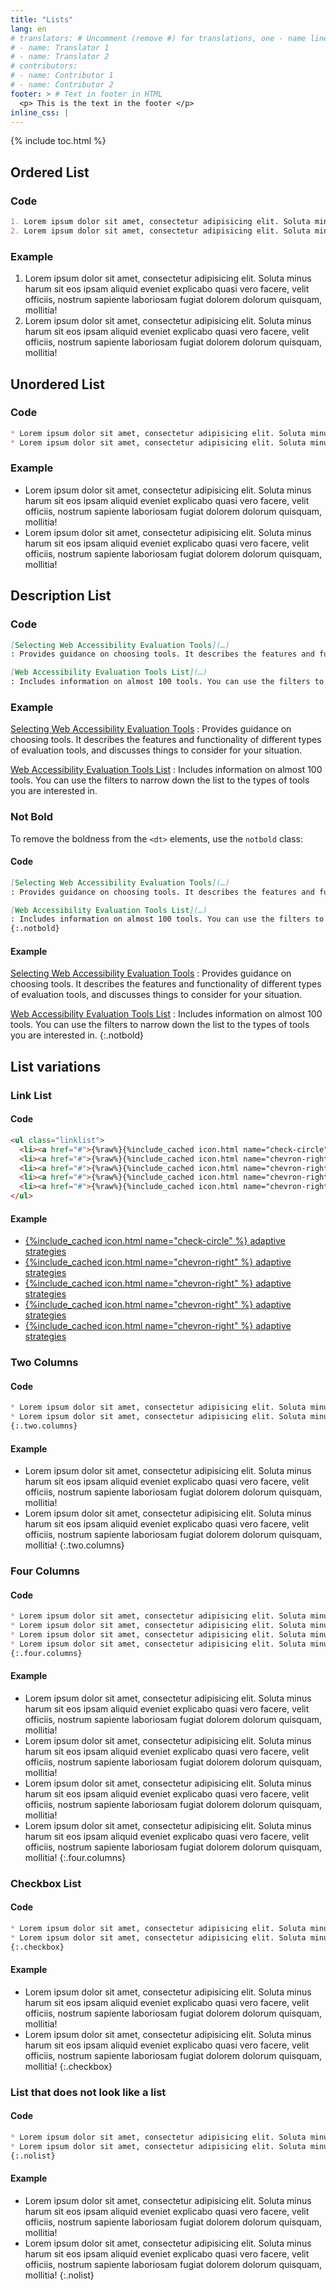 ```yaml
---
title: "Lists"
lang: en
# translators: # Uncomment (remove #) for translations, one - name line per translator.
# - name: Translator 1
# - name: Translator 2
# contributors:
# - name: Contributor 1
# - name: Contributor 2
footer: > # Text in footer in HTML
  <p> This is the text in the footer </p>
inline_css: |
---
```


{% include toc.html %}

## Ordered List

### Code

```md
1. Lorem ipsum dolor sit amet, consectetur adipisicing elit. Soluta minus harum sit eos ipsam aliquid eveniet explicabo quasi vero facere, velit officiis, nostrum sapiente laboriosam fugiat dolorem dolorum quisquam, mollitia!
2. Lorem ipsum dolor sit amet, consectetur adipisicing elit. Soluta minus harum sit eos ipsam aliquid eveniet explicabo quasi vero facere, velit officiis, nostrum sapiente laboriosam fugiat dolorem dolorum quisquam, mollitia!
```

### Example

1. Lorem ipsum dolor sit amet, consectetur adipisicing elit. Soluta minus harum sit eos ipsam aliquid eveniet explicabo quasi vero facere, velit officiis, nostrum sapiente laboriosam fugiat dolorem dolorum quisquam, mollitia!
2. Lorem ipsum dolor sit amet, consectetur adipisicing elit. Soluta minus harum sit eos ipsam aliquid eveniet explicabo quasi vero facere, velit officiis, nostrum sapiente laboriosam fugiat dolorem dolorum quisquam, mollitia!

## Unordered List

### Code

```md
* Lorem ipsum dolor sit amet, consectetur adipisicing elit. Soluta minus harum sit eos ipsam aliquid eveniet explicabo quasi vero facere, velit officiis, nostrum sapiente laboriosam fugiat dolorem dolorum quisquam, mollitia!
* Lorem ipsum dolor sit amet, consectetur adipisicing elit. Soluta minus harum sit eos ipsam aliquid eveniet explicabo quasi vero facere, velit officiis, nostrum sapiente laboriosam fugiat dolorem dolorum quisquam, mollitia!
```

### Example

* Lorem ipsum dolor sit amet, consectetur adipisicing elit. Soluta minus harum sit eos ipsam aliquid eveniet explicabo quasi vero facere, velit officiis, nostrum sapiente laboriosam fugiat dolorem dolorum quisquam, mollitia!
* Lorem ipsum dolor sit amet, consectetur adipisicing elit. Soluta minus harum sit eos ipsam aliquid eveniet explicabo quasi vero facere, velit officiis, nostrum sapiente laboriosam fugiat dolorem dolorum quisquam, mollitia!

## Description List

### Code

```md
[Selecting Web Accessibility Evaluation Tools](…)
: Provides guidance on choosing tools. It describes the features and functionality of different types of evaluation tools, and discusses things to consider for your situation.

[Web Accessibility Evaluation Tools List](…)
: Includes information on almost 100 tools. You can use the filters to narrow down the list to the types of tools you are interested in.
```

### Example

[Selecting Web Accessibility Evaluation Tools](…)
: Provides guidance on choosing tools. It describes the features and
functionality of different types of evaluation tools, and discusses
things to consider for your situation.

[Web Accessibility Evaluation Tools List](…)
: Includes information on almost 100 tools. You can use the filters to
narrow down the list to the types of tools you are interested in.

### Not Bold

To remove the boldness from the `<dt>` elements, use the `notbold` class:

#### Code

```md
[Selecting Web Accessibility Evaluation Tools](…)
: Provides guidance on choosing tools. It describes the features and functionality of different types of evaluation tools, and discusses things to consider for your situation.

[Web Accessibility Evaluation Tools List](…)
: Includes information on almost 100 tools. You can use the filters to narrow down the list to the types of tools you are interested in.
{:.notbold}
```

#### Example

[Selecting Web Accessibility Evaluation Tools](…)
: Provides guidance on choosing tools. It describes the features and
functionality of different types of evaluation tools, and discusses
things to consider for your situation.

[Web Accessibility Evaluation Tools List](…)
: Includes information on almost 100 tools. You can use the filters to
narrow down the list to the types of tools you are interested in.
{:.notbold}

## List variations

### Link List

#### Code

```html
<ul class="linklist">
  <li><a href="#">{%raw%}{%include_cached icon.html name="check-circle" %}{%endraw%} <span class="visual-a">adaptive strategies</span></a></li>
  <li><a href="#">{%raw%}{%include_cached icon.html name="chevron-right" %}{%endraw%} <span class="visual-a">adaptive strategies</span></a></li>
  <li><a href="#">{%raw%}{%include_cached icon.html name="chevron-right" %}{%endraw%} <span class="visual-a">adaptive strategies</span></a></li>
  <li><a href="#">{%raw%}{%include_cached icon.html name="chevron-right" %}{%endraw%} <span class="visual-a">adaptive strategies</span></a></li>
  <li><a href="#">{%raw%}{%include_cached icon.html name="chevron-right" %}{%endraw%} <span class="visual-a">adaptive strategies</span></a></li>
</ul>
```

#### Example

<ul class="linklist">
  <li><a href="#">{%include_cached icon.html name="check-circle" %} <span class="visual-a">adaptive strategies</span></a></li>
  <li><a href="#">{%include_cached icon.html name="chevron-right" %} <span class="visual-a">adaptive strategies</span></a></li>
  <li><a href="#">{%include_cached icon.html name="chevron-right" %} <span class="visual-a">adaptive strategies</span></a></li>
  <li><a href="#">{%include_cached icon.html name="chevron-right" %} <span class="visual-a">adaptive strategies</span></a></li>
  <li><a href="#">{%include_cached icon.html name="chevron-right" %} <span class="visual-a">adaptive strategies</span></a></li>
</ul>

### Two Columns

#### Code

```md
* Lorem ipsum dolor sit amet, consectetur adipisicing elit. Soluta minus harum sit eos ipsam aliquid eveniet explicabo quasi vero facere, velit officiis, nostrum sapiente laboriosam fugiat dolorem dolorum quisquam, mollitia!
* Lorem ipsum dolor sit amet, consectetur adipisicing elit. Soluta minus harum sit eos ipsam aliquid eveniet explicabo quasi vero facere, velit officiis, nostrum sapiente laboriosam fugiat dolorem dolorum quisquam, mollitia!
{:.two.columns}
```

#### Example

* Lorem ipsum dolor sit amet, consectetur adipisicing elit. Soluta minus harum sit eos ipsam aliquid eveniet explicabo quasi vero facere, velit officiis, nostrum sapiente laboriosam fugiat dolorem dolorum quisquam, mollitia!
* Lorem ipsum dolor sit amet, consectetur adipisicing elit. Soluta minus harum sit eos ipsam aliquid eveniet explicabo quasi vero facere, velit officiis, nostrum sapiente laboriosam fugiat dolorem dolorum quisquam, mollitia!
{:.two.columns}

### Four Columns

#### Code

```md
* Lorem ipsum dolor sit amet, consectetur adipisicing elit. Soluta minus harum sit eos ipsam aliquid eveniet explicabo quasi vero facere, velit officiis, nostrum sapiente laboriosam fugiat dolorem dolorum quisquam, mollitia!
* Lorem ipsum dolor sit amet, consectetur adipisicing elit. Soluta minus harum sit eos ipsam aliquid eveniet explicabo quasi vero facere, velit officiis, nostrum sapiente laboriosam fugiat dolorem dolorum quisquam, mollitia!
* Lorem ipsum dolor sit amet, consectetur adipisicing elit. Soluta minus harum sit eos ipsam aliquid eveniet explicabo quasi vero facere, velit officiis, nostrum sapiente laboriosam fugiat dolorem dolorum quisquam, mollitia!
* Lorem ipsum dolor sit amet, consectetur adipisicing elit. Soluta minus harum sit eos ipsam aliquid eveniet explicabo quasi vero facere, velit officiis, nostrum sapiente laboriosam fugiat dolorem dolorum quisquam, mollitia!
{:.four.columns}
```

#### Example

* Lorem ipsum dolor sit amet, consectetur adipisicing elit. Soluta minus harum sit eos ipsam aliquid eveniet explicabo quasi vero facere, velit officiis, nostrum sapiente laboriosam fugiat dolorem dolorum quisquam, mollitia!
* Lorem ipsum dolor sit amet, consectetur adipisicing elit. Soluta minus harum sit eos ipsam aliquid eveniet explicabo quasi vero facere, velit officiis, nostrum sapiente laboriosam fugiat dolorem dolorum quisquam, mollitia!
* Lorem ipsum dolor sit amet, consectetur adipisicing elit. Soluta minus harum sit eos ipsam aliquid eveniet explicabo quasi vero facere, velit officiis, nostrum sapiente laboriosam fugiat dolorem dolorum quisquam, mollitia!
* Lorem ipsum dolor sit amet, consectetur adipisicing elit. Soluta minus harum sit eos ipsam aliquid eveniet explicabo quasi vero facere, velit officiis, nostrum sapiente laboriosam fugiat dolorem dolorum quisquam, mollitia!
{:.four.columns}

### Checkbox List

#### Code

```md
* Lorem ipsum dolor sit amet, consectetur adipisicing elit. Soluta minus harum sit eos ipsam aliquid eveniet explicabo quasi vero facere, velit officiis, nostrum sapiente laboriosam fugiat dolorem dolorum quisquam, mollitia!
* Lorem ipsum dolor sit amet, consectetur adipisicing elit. Soluta minus harum sit eos ipsam aliquid eveniet explicabo quasi vero facere, velit officiis, nostrum sapiente laboriosam fugiat dolorem dolorum quisquam, mollitia!
{:.checkbox}
```

#### Example

* Lorem ipsum dolor sit amet, consectetur adipisicing elit. Soluta minus harum sit eos ipsam aliquid eveniet explicabo quasi vero facere, velit officiis, nostrum sapiente laboriosam fugiat dolorem dolorum quisquam, mollitia!
* Lorem ipsum dolor sit amet, consectetur adipisicing elit. Soluta minus harum sit eos ipsam aliquid eveniet explicabo quasi vero facere, velit officiis, nostrum sapiente laboriosam fugiat dolorem dolorum quisquam, mollitia!
{:.checkbox}

### List that does not look like a list

#### Code

```md
* Lorem ipsum dolor sit amet, consectetur adipisicing elit. Soluta minus harum sit eos ipsam aliquid eveniet explicabo quasi vero facere, velit officiis, nostrum sapiente laboriosam fugiat dolorem dolorum quisquam, mollitia!
* Lorem ipsum dolor sit amet, consectetur adipisicing elit. Soluta minus harum sit eos ipsam aliquid eveniet explicabo quasi vero facere, velit officiis, nostrum sapiente laboriosam fugiat dolorem dolorum quisquam, mollitia!
{:.nolist}
```

#### Example

* Lorem ipsum dolor sit amet, consectetur adipisicing elit. Soluta minus harum sit eos ipsam aliquid eveniet explicabo quasi vero facere, velit officiis, nostrum sapiente laboriosam fugiat dolorem dolorum quisquam, mollitia!
* Lorem ipsum dolor sit amet, consectetur adipisicing elit. Soluta minus harum sit eos ipsam aliquid eveniet explicabo quasi vero facere, velit officiis, nostrum sapiente laboriosam fugiat dolorem dolorum quisquam, mollitia!
{:.nolist}